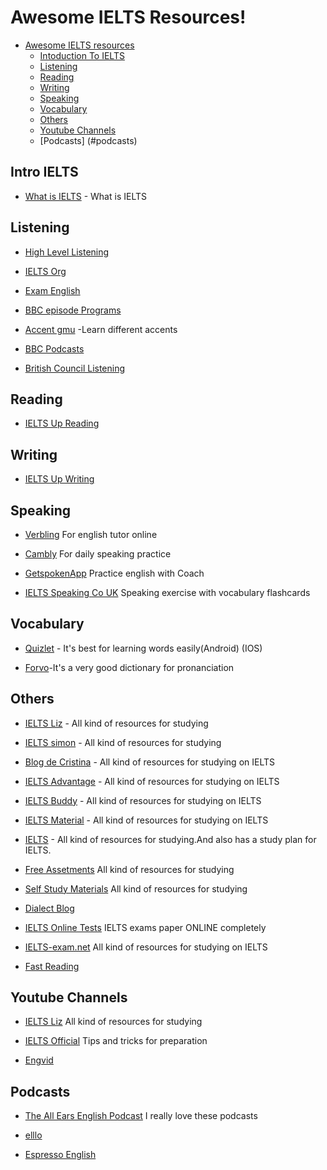 # Awesome IELTS Resources!

* [Awesome IELTS resources](#awesome-ielts)
  * [Intoduction To IELTS](#introielts)
  * [Listening](#listening)
  * [Reading](#reading)
  * [Writing](#writing)
  * [Speaking](#speaking)
  * [Vocabulary](#vocabulary)
  * [Others](#others)
  * [Youtube Channels](#youtubechannels)
  * [Podcasts] (#podcasts)

## Intro IELTS

* [What is IELTS](http://takeielts.britishcouncil.org/choose-ielts/what-ielts) - What is IELTS

## Listening

* [High Level Listening](http://www.highlevellistening.com/)

* [IELTS Org](https://www.ielts.org/about-the-test/sample-test-questions)

* [Exam English](http://examenglish.com/IELTS/IELTS_listening.html)

* [BBC episode Programs](http://www.bbc.co.uk/programmes/b006qykl)

* [Accent gmu](http://accent.gmu.edu/) -Learn different accents

* [BBC Podcasts](http://learnenglish.britishcouncil.org/en/listen-and-watch)

* [British Council Listening](http://takeielts.britishcouncil.org/prepare-your-test/free-ielts-practice-tests/listening-practice-test-1?utm_source=futurelearn&utm_medium=listening_link&utm_content=week-3&utm_campaign=ieltsmooc4-2016)

## Reading

* [IELTS Up Reading](http://ielts-up.com/reading/ielts-reading-test.html)

## Writing

* [IELTS Up Writing](http://ielts-up.com/exercises/ielts-writing-exercises.html)

## Speaking

* [Verbling](https://www.verbling.com/) For english tutor online

* [Cambly](https://www.cambly.com/) For daily speaking practice

* [GetspokenApp](http://www.getspokenapp.com/) Practice english with  Coach

* [IELTS Speaking Co UK]( http://www.ieltsspeaking.co.uk/) Speaking exercise with vocabulary flashcards

## Vocabulary

* [Quizlet](https://quizlet.com) - It's best for learning words easily(Android) (IOS)

* [Forvo](http://forvo.com/)-It's a very good dictionary for pronanciation

## Others

* [IELTS Liz](http://ieltsliz.com/) - All kind of resources for studying

* [IELTS simon](http://ielts-simon.com/ielts-help-and-english-pr/) - All kind of resources for studying

* [Blog de Cristina](http://www.cristinacabal.com/) - All kind of resources for studying on IELTS

* [IELTS Advantage](http://ieltsadvantage.com/) - All kind of resources for studying on IELTS

* [IELTS Buddy](http://www.ieltsbuddy.com/) - All kind of resources for studying on IELTS

* [IELTS Material](http://ieltsmaterial.com/) - All kind of resources for studying on IELTS

* [IELTS](http://ieltsielts.com/more/study-plans/) - All kind of resources for studying.And also has a study plan for IELTS.

* [Free Assetments](http://www.canadavisa.com/ielts/free-practice-tests.html) All kind of resources for studying

* [Self Study Materials](http://selfstudymaterials.com/) All kind of resources for studying

* [Dialect Blog](http://dialectblog.com/)

* [IELTS Online Tests](https://ieltsonlinetests.com/) IELTS exams paper ONLINE completely

* [IELTS-exam.net](https://www.ielts-exam.net/) All kind of resources for studying on IELTS

* [Fast Reading](https://www.huffingtonpost.com/tim-ferriss/speed-reading_b_5317784.html)

## Youtube Channels

* [IELTS Liz](https://www.youtube.com/user/ieltsliz) All kind of resources for studying

* [IELTS Official](https://www.youtube.com/user/IELTSOfficial) Tips and tricks for preparation

* [Engvid](https://www.engvid.com/)

## Podcasts

* [The All Ears English Podcast](https://www.allearsenglish.com/) I really love these podcasts

* [elllo](http://elllo.org/)

* [Espresso English](https://www.espressoenglish.net/)

